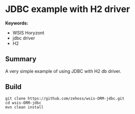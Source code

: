 # JDBC example with H2 driver

**Keywords:**
- WSIS Horyzont
- jdbc driver
- H2

## Summary
A very simple example of using JDBC with H2 db driver.

## Build
```
git clone https://github.com/zehoss/wsis-ORM-jdbc.git
cd wsis-ORM-jdbc
mvn clean install
```
